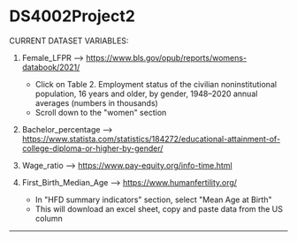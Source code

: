# DS4002Project2

CURRENT DATASET VARIABLES:

1. Female_LFPR --> https://www.bls.gov/opub/reports/womens-databook/2021/
     * Click on Table 2. Employment status of the civilian noninstitutional population, 16 years and older, by gender, 1948–2020 annual averages (numbers in thousands)
     * Scroll down to the "women" section
   
2. Bachelor_percentage --> https://www.statista.com/statistics/184272/educational-attainment-of-college-diploma-or-higher-by-gender/
   
3. Wage_ratio --> https://www.pay-equity.org/info-time.html

4. First_Birth_Median_Age --> https://www.humanfertility.org/
     * In "HFD summary indicators" section, select "Mean Age at Birth"
     * This will download an excel sheet, copy and paste data from the US column

--------------------------------------------------------------------------------------------------------------------------------------
